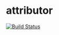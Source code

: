 # attributor
[![Build Status](https://travis-ci.org/paulosalgado/attributor.svg?branch=master)](https://travis-ci.org/paulosalgado/attributor)
